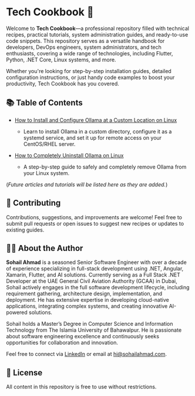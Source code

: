 # Tech Cookbook 🍳

Welcome to **Tech Cookbook**—a professional repository filled with technical recipes, practical tutorials, system administration guides, and ready-to-use code snippets. This repository serves as a versatile handbook for developers, DevOps engineers, system administrators, and tech enthusiasts, covering a wide range of technologies, including Flutter, Python, .NET Core, Linux systems, and more.

Whether you're looking for step-by-step installation guides, detailed configuration instructions, or just handy code examples to boost your productivity, Tech Cookbook has you covered.

## 📚 Table of Contents

- [How to Install and Configure Ollama at a Custom Location on Linux](./install-configure-ollama-custom-location-linux.md)
  - Learn to install Ollama in a custom directory, configure it as a systemd service, and set it up for remote access on your CentOS/RHEL server.

- [How to Completely Uninstall Ollama on Linux](./uninstall-ollama-linux.md)
  - A step-by-step guide to safely and completely remove Ollama from your Linux system.

(*Future articles and tutorials will be listed here as they are added.*)

## 🚀 Contributing

Contributions, suggestions, and improvements are welcome! Feel free to submit pull requests or open issues to suggest new recipes or updates to existing guides.

## 👨‍💻 About the Author

**Sohail Ahmad** is a seasoned Senior Software Engineer with over a decade of experience specializing in full-stack development using .NET, Angular, Xamarin, Flutter, and AI solutions. Currently serving as a Full Stack .NET Developer at the UAE General Civil Aviation Authority (GCAA) in Dubai, Sohail actively engages in the full software development lifecycle, including requirement gathering, architecture design, implementation, and deployment. He has extensive expertise in developing cloud-native applications, integrating complex systems, and creating innovative AI-powered solutions.

Sohail holds a Master’s Degree in Computer Science and Information Technology from The Islamia University of Bahawalpur. He is passionate about software engineering excellence and continuously seeks opportunities for collaboration and innovation.

Feel free to connect via [LinkedIn](https://www.linkedin.com/in/sohailahmad-com) or email at [hi@sohailahmad.com](mailto:hi@sohailahmad.com).

## 📖 License

All content in this repository is free to use without restrictions.

